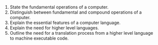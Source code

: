 1. State the fundamental operations of a computer.
2. Distinguish between fundamental and compound operations of a computer.
3. Explain the essential features of a computer language.
4. Explain the need for higher level languages.
5. Outline the need for a translation process from a higher level language to machine executable code.
